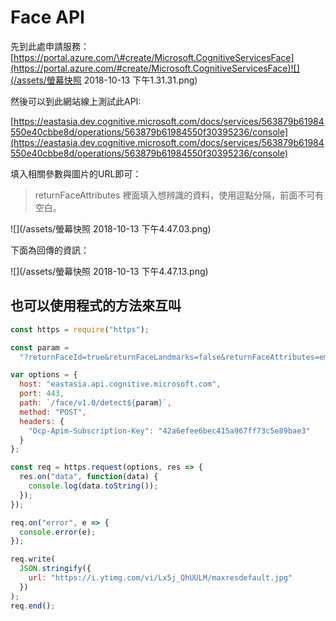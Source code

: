 # Face API

先到此處申請服務：[https://portal.azure.com/\#create/Microsoft.CognitiveServicesFace](https://portal.azure.com/#create/Microsoft.CognitiveServicesFace)![](/assets/螢幕快照 2018-10-13 下午1.31.31.png)

然後可以到此網站線上測試此API:

[https://eastasia.dev.cognitive.microsoft.com/docs/services/563879b61984550e40cbbe8d/operations/563879b61984550f30395236/console](https://eastasia.dev.cognitive.microsoft.com/docs/services/563879b61984550e40cbbe8d/operations/563879b61984550f30395236/console)



填入相關參數與圖片的URL即可：

> returnFaceAttributes 裡面填入想辨識的資料，使用逗點分隔，前面不可有空白。

![](/assets/螢幕快照 2018-10-13 下午4.47.03.png)

下面為回傳的資訊：

![](/assets/螢幕快照 2018-10-13 下午4.47.13.png)

## 也可以使用程式的方法來互叫

```js
const https = require("https");

const param =
  "?returnFaceId=true&returnFaceLandmarks=false&returnFaceAttributes=emotion,age,gender,exposure,headPose,hair,makeup,accessories";

var options = {
  host: "eastasia.api.cognitive.microsoft.com",
  port: 443,
  path: `/face/v1.0/detect${param}`,
  method: "POST",
  headers: {
    "Ocp-Apim-Subscription-Key": "42a6efee6bec415a967ff73c5e89bae3"
  }
};

const req = https.request(options, res => {
  res.on("data", function(data) {
    console.log(data.toString());
  });
});

req.on("error", e => {
  console.error(e);
});

req.write(
  JSON.stringify({
    url: "https://i.ytimg.com/vi/Lx5j_QhUULM/maxresdefault.jpg"
  })
);
req.end();
```



